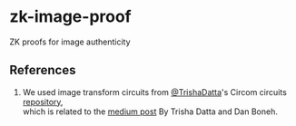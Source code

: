 # zk-image-proof
ZK proofs for image authenticity

## References
1. We used image transform circuits from [@TrishaDatta](https://github.com/TrishaDatta)'s Circom circuits [repository](https://github.com/TrishaDatta/circom-circuits),<br>
which is related to the [medium post](https://medium.com/@boneh/using-zk-proofs-to-fight-disinformation-17e7d57fe52f) By Trisha Datta and Dan Boneh.
